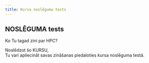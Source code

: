 ```yaml
---
title: Kursa noslēguma tests
---
```



## NOSLĒGUMA tests

Ko Tu tagad zini par HPC?

Noslēdzot šo KURSU,  
Tu vari apliecināt savas zināšanas piedaloties kursa noslēguma testā.  

```attention-recommendation {label: "Kursa noslēguma pārbaudījumam vari piekļūt dodies uz "Mana vide" lapas augšējā labajā stūrī"}
```
